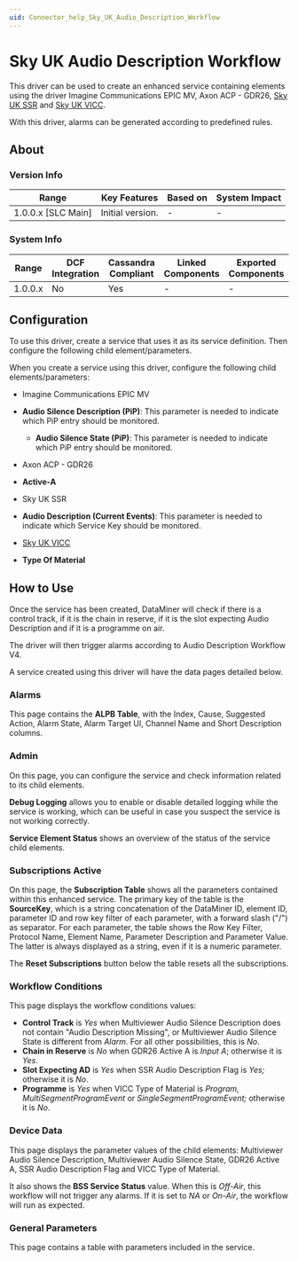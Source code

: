 ```yaml
---
uid: Connector_help_Sky_UK_Audio_Description_Workflow
---
```


# Sky UK Audio Description Workflow

This driver can be used to create an enhanced service containing elements using the driver Imagine Communications EPIC MV, Axon ACP - GDR26, [Sky UK SSR](/Driver%20Help/Sky%20UK%20SSR.aspx) and [Sky UK VICC](xref:Connector_help_Sky_UK_VICC).

With this driver, alarms can be generated according to predefined rules.

## About

### Version Info

| **Range**            | **Key Features** | **Based on** | **System Impact** |
|----------------------|------------------|--------------|-------------------|
| 1.0.0.x \[SLC Main\] | Initial version. | \-           | \-                |

### System Info

| **Range** | **DCF Integration** | **Cassandra Compliant** | **Linked Components** | **Exported Components** |
|-----------|---------------------|-------------------------|-----------------------|-------------------------|
| 1.0.0.x   | No                  | Yes                     | \-                    | \-                      |

## Configuration

To use this driver, create a service that uses it as its service definition. Then configure the following child element/parameters.

When you create a service using this driver, configure the following child elements/parameters:

- Imagine Communications EPIC MV

- **Audio Silence Description (PiP)**: This parameter is needed to indicate which PiP entry should be monitored.
  - **Audio Silence State (PiP)**: This parameter is needed to indicate which PiP entry should be monitored.

- Axon ACP - GDR26

- **Active-A**

- Sky UK SSR

- **Audio Description (Current Events)**: This parameter is needed to indicate which Service Key should be monitored.

- [Sky UK VICC](xref:Connector_help_Sky_UK_VICC)

- **Type Of Material**

## How to Use

Once the service has been created, DataMiner will check if there is a control track, if it is the chain in reserve, if it is the slot expecting Audio Description and if it is a programme on air.

The driver will then trigger alarms according to Audio Description Workflow V4.

A service created using this driver will have the data pages detailed below.

### Alarms

This page contains the **ALPB Table**, with the Index, Cause, Suggested Action, Alarm State, Alarm Target UI, Channel Name and Short Description columns.

### Admin

On this page, you can configure the service and check information related to its child elements.

**Debug Logging** allows you to enable or disable detailed logging while the service is working, which can be useful in case you suspect the service is not working correctly.

**Service Element Status** shows an overview of the status of the service child elements.

### Subscriptions Active

On this page, the **Subscription Table** shows all the parameters contained within this enhanced service. The primary key of the table is the **SourceKey**, which is a string concatenation of the DataMiner ID, element ID, parameter ID and row key filter of each parameter, with a forward slash ("/") as separator. For each parameter, the table shows the Row Key Filter, Protocol Name, Element Name, Parameter Description and Parameter Value. The latter is always displayed as a string, even if it is a numeric parameter.

The **Reset Subscriptions** button below the table resets all the subscriptions.

### Workflow Conditions

This page displays the workflow conditions values:

- **Control Track** is *Yes* when Multiviewer Audio Silence Description does not contain "Audio Description Missing", or Multiviewer Audio Silence State is different from *Alarm*. For all other possibilities, this is *No*.
- **Chain in Reserve** is *No* when GDR26 Active A is *Input A*; otherwise it is *Yes*.
- **Slot Expecting AD** is *Yes* when SSR Audio Description Flag is *Yes;* otherwise it is *No*.
- **Programme** is *Yes* when VICC Type of Material is *Program,* *MultiSegmentProgramEvent* or *SingleSegmentProgramEvent;* otherwise it is *No*.

### Device Data

This page displays the parameter values of the child elements: Multiviewer Audio Silence Description, Multiviewer Audio Silence State, GDR26 Active A, SSR Audio Description Flag and VICC Type of Material.

It also shows the **BSS Service Status** value. When this is *Off-Air*, this workflow will not trigger any alarms. If it is set to *NA* or *On-Air*, the workflow will run as expected.

### General Parameters

This page contains a table with parameters included in the service.
